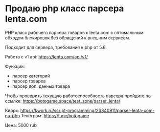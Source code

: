 # Продаю php класс парсера lenta.com

PHP класс рабочего парсера товаров с lenta.com с оптимальным обходом блокировок без обращений к внешним сервисам.

Подходит для сервера, требования к php от 5.6.

Работа с v1 api: https://lenta.com/api/v1/

Функции:
- парсер категорий
- парсер товаров
- парсер доп. данных товара

Чтобы проверить текущую работоспособность парсера пройдите по ссылке: https://botogame.space/test_zone/parser_lenta/

Кворк: https://kwork.ru/script-programming/26340911/parser-lenta-com-na-php
Телеграм: https://t.me/botogame

Цена: 5000 rub
